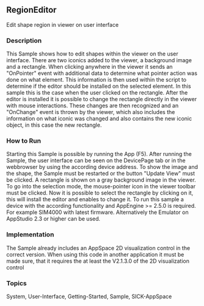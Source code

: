## RegionEditor
Edit shape region in viewer on user interface
### Description
This Sample shows how to edit shapes within the viewer on the user interface.
There are two iconics added to the viewer, a background image and a rectangle.
When clicking anywhere in the viewer it sends an "OnPointer" event with additional
data to determine what pointer action was done on what element. This information
is then used within the script to determine if the editor should be installed
on the selected element. In this sample this is the case when the user clicked
on the rectangle. After the editor is installed it is possible to change the
rectangle directly in the viewer with mouse interactions. These changes are
then recognized and an "OnChange" event is thrown by the viewer, which also
includes the information on what iconic was changed and also contains the new
iconic object, in this case the new rectangle.
### How to Run
Starting this Sample is possible by running the App (F5). After running the
Sample, the user interface can be seen on the DevicePage tab or in the webbrowser
by using the according device address. To show the image and the shape, the Sample
must be restarted or the button "Update View" must be clicked. A rectangle
is shown on a gray background image in the viewer.
To go into the selection mode, the mouse-pointer icon in the viewer toolbar must be
clicked. Now it is possible to select the rectangle by clicking on it, this will
install the editor and enables to change it.  To run this sample a device with the according functionality and AppEngine >= 2.5.0
is required. For example SIM4000 with latest firmware. Alternatively the
Emulator on AppStudio 2.3 or higher can be used.
### Implementation
The Sample already includes an AppSpace 2D visualization control in the correct
version. When using this code in another application it must be made sure,
that it requires the at least the V2.1.3.0 of the 2D visualization control

### Topics
System, User-Interface, Getting-Started, Sample, SICK-AppSpace